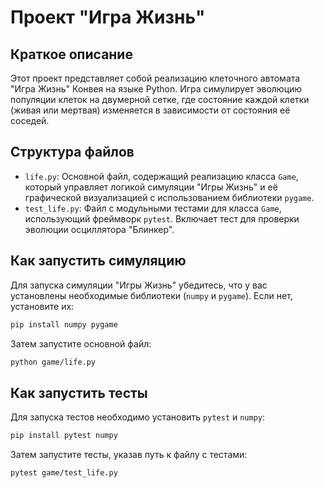 # Проект "Игра Жизнь"

## Краткое описание

Этот проект представляет собой реализацию клеточного автомата "Игра Жизнь" Конвея на языке Python. Игра симулирует эволюцию популяции клеток на двумерной сетке, где состояние каждой клетки (живая или мертвая) изменяется в зависимости от состояния её соседей.

## Структура файлов

-   `life.py`: Основной файл, содержащий реализацию класса `Game`, который управляет логикой симуляции "Игры Жизнь" и её графической визуализацией с использованием библиотеки `pygame`.
-   `test_life.py`: Файл с модульными тестами для класса `Game`, использующий фреймворк `pytest`. Включает тест для проверки эволюции осциллятора "Блинкер".

## Как запустить симуляцию

Для запуска симуляции "Игры Жизнь" убедитесь, что у вас установлены необходимые библиотеки (`numpy` и `pygame`). Если нет, установите их:

```bash
pip install numpy pygame
```

Затем запустите основной файл:

```bash
python game/life.py
```

## Как запустить тесты

Для запуска тестов необходимо установить `pytest` и `numpy`:

```bash
pip install pytest numpy
```

Затем запустите тесты, указав путь к файлу с тестами:

```bash
pytest game/test_life.py
```
